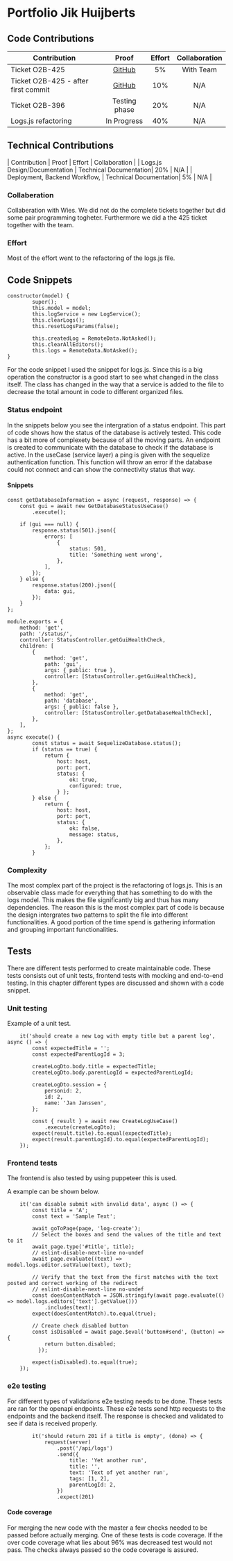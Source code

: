 # Portfolio Jik Huijberts

## Code Contributions

| Contribution  | Proof | Effort |  Collaboration |
| ------------- |:-------------:|:------:|:---:|
| Ticket O2B-425 | [GitHub](https://github.com/AliceO2Group/Bookkeeping/pull/441) | 5% | With Team |
| Ticket O2B-425 - after first commit | [GitHub](https://github.com/AliceO2Group/Bookkeeping/pull/441)| 10% |  N/A |
| Ticket O2B-396 | Testing phase| 20% | N/A
| Logs.js refactoring | In Progress | 40% | N/A

## Technical Contributions
| Contribution | Proof | Effort | Collaboration | 
| Logs.js Design/Documentation | Technical Documentation| 20% | N/A |
| Deployment, Backend Workflow, | Technical Documentation| 5% | N/A |


### Collaberation
Collaberation with Wies. We did not do the complete tickets together but did some pair programming togheter. 
Furthermore we did a the 425 ticket together with the team. 

### Effort
Most of the effort went to the refactoring of the logs.js file.

## Code Snippets
```
constructor(model) {
        super();
        this.model = model;
        this.logService = new LogService();
        this.clearLogs();
        this.resetLogsParams(false);

        this.createdLog = RemoteData.NotAsked();
        this.clearAllEditors();
        this.logs = RemoteData.NotAsked();
}
```
For the code snippet I used the snippet for logs.js. Since this is a big operation the constructor is a good start to see what changed in the class itself.
The class has changed in the way that a service is added to the file to decrease the total amount in code to different organized files.


### Status endpoint
In the snippets below you see the intergration of a status endpoint. This part of code shows how the status of the database is actively tested. 
This code has a bit more of complexety because of all the moving parts. An endpoint is created to communicate with the database to check if the database is active.
In the useCase (service layer) a ping is given with the sequelize authentication function. This function will throw an error if the database could not connect and can show the connectivity status that way.
#### Snippets
```
const getDatabaseInformation = async (request, response) => {
    const gui = await new GetDatabaseStatusUseCase()
        .execute();
 
    if (gui === null) {
        response.status(501).json({
            errors: [
                {
                    status: 501,
                    title: 'Something went wrong',
                },
            ],
        });
    } else {
        response.status(200).json({
            data: gui,
        });
    }
};
 
module.exports = {
    method: 'get',
    path: '/status/',
    controller: StatusController.getGuiHealthCheck,
    children: [
        {
            method: 'get',
            path: 'gui',
            args: { public: true },
            controller: [StatusController.getGuiHealthCheck],
        },
        {
            method: 'get',
            path: 'database',
            args: { public: false },
            controller: [StatusController.getDatabaseHealthCheck],
        },
    ],
};
async execute() {
        const status = await SequelizeDatabase.status();
        if (status == true) {
            return {
                host: host,
                port: port,
                status: {
                    ok: true,
                    configured: true,
                } };
        } else {
            return {
                host: host,
                port: port,
                status: {
                    ok: false,
                    message: status,
                },
            };
        }
```
### Complexity
The most complex part of the project is the refactoring of logs.js. This is an observable class made for everything that has something to do with the logs model.
This makes the file significantly big and thus has many dependencies. 
The reason this is the most complex part of code is because the design intergrates two patterns to split the file into different functionalities.
A good portion of the time spend is gathering information and grouping important functionalities.

## Tests
There are different tests performed to create maintainable code. These tests consists out of unit tests, frontend tests with mocking and end-to-end testing.
In this chapter different types are discussed and shown with a code snippet.
### Unit testing

Example of a unit test.
```
    it('should create a new Log with empty title but a parent log', async () => {
        const expectedTitle = '';
        const expectedParentLogId = 3;

        createLogDto.body.title = expectedTitle;
        createLogDto.body.parentLogId = expectedParentLogId;

        createLogDto.session = {
            personid: 2,
            id: 2,
            name: 'Jan Janssen',
        };

        const { result } = await new CreateLogUseCase()
            .execute(createLogDto);
        expect(result.title).to.equal(expectedTitle);
        expect(result.parentLogId).to.equal(expectedParentLogId);
    });
```
### Frontend tests
The frontend is also tested by using puppeteer this is used. 

A example can be shown below.
```
    it('can disable submit with invalid data', async () => {
        const title = 'A';
        const text = 'Sample Text';

        await goToPage(page, 'log-create');
        // Select the boxes and send the values of the title and text to it
        await page.type('#title', title);
        // eslint-disable-next-line no-undef
        await page.evaluate((text) => model.logs.editor.setValue(text), text);

        // Verify that the text from the first matches with the text posted and correct working of the redirect
        // eslint-disable-next-line no-undef
        const doesContentMatch = JSON.stringify(await page.evaluate(() => model.logs.editors['text'].getValue()))
            .includes(text);
        expect(doesContentMatch).to.equal(true);

        // Create check disabled button
        const isDisabled = await page.$eval('button#send', (button) => {
            return button.disabled;
          });

        expect(isDisabled).to.equal(true);
    });
```
### e2e testing
For different types of validations e2e testing needs to be done. These tests are ran for the openapi endpoints. 
These e2e tests send http requests to the endpoints and the backend itself. 
The response is checked and validated to see if data is received properly.

```
        it('should return 201 if a title is empty', (done) => {
            request(server)
                .post('/api/logs')
                .send({
                    title: 'Yet another run',
                    title: '',
                    text: 'Text of yet another run',
                    tags: [1, 2],
                    parentLogId: 2,
                })
                .expect(201)
```

#### Code coverage
For merging the new code with the master a few checks needed to be passed before actually merging. One of these tests is code coverage. If the over code coverage what lies about 96% was decreased test would not pass. The checks always passed so the code coverage is assured.
